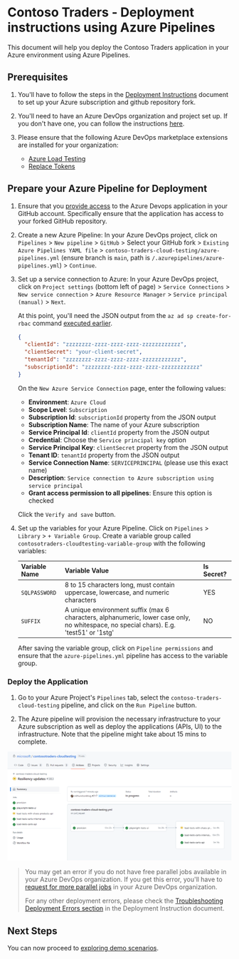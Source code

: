 # Contoso Traders - Deployment instructions using Azure Pipelines

This document will help you deploy the Contoso Traders application in your Azure environment using Azure Pipelines.

## Prerequisites

1. You'll have to follow the steps in the [Deployment Instructions](./deployment-instructions.md) document to set up your Azure subscription and github repository fork.
2. You'll need to have an Azure DevOps organization and project set up. If you don't have one, you can follow the instructions [here](https://docs.microsoft.com/en-us/azure/devops/organizations/projects/create-project?view=azure-devops&tabs=preview-page).
3. Please ensure that the following Azure DevOps marketplace extensions are installed for your organization:

   - [Azure Load Testing](https://marketplace.visualstudio.com/items?itemName=AzloadTest.AzloadTesting)
   - [Replace Tokens](https://marketplace.visualstudio.com/items?itemName=qetza.replacetokens)

## Prepare your Azure Pipeline for Deployment

1. Ensure that you [provide access](https://github.com/settings/connections/applications/0d4949be3b947c3ce4a5) to the Azure Devops application in your GitHub account. Specifically ensure that the application has access to your forked GitHub repository.

2. Create a new Azure Pipeline: In your Azure DevOps project, click on `Pipelines` > `New pipeline` > `GitHub` > Select your GitHub fork > `Existing Azure Pipelines YAML file` > `contoso-traders-cloud-testing/azure-pipelines.yml` (ensure branch is `main`, path is `/.azurepipelines/azure-pipelines.yml`) > `Continue`.

3. Set up a service connection to Azure: In your Azure DevOps project, click on `Project settings` (bottom left of page) > `Service Connections` > `New service connection` > `Azure Resource Manager` > `Service principal (manual)` > `Next`.

    At this point, you'll need the JSON output from the `az ad sp create-for-rbac` command [executed earlier](./deployment-instructions.md#prepare-your-azure-subscription).

   ```json
   {
     "clientId": "zzzzzzzz-zzzz-zzzz-zzzz-zzzzzzzzzzzz",
     "clientSecret": "your-client-secret",
     "tenantId": "zzzzzzzz-zzzz-zzzz-zzzz-zzzzzzzzzzzz",
     "subscriptionId": "zzzzzzzz-zzzz-zzzz-zzzz-zzzzzzzzzzzz"
   }
   ```

   On the `New Azure Service Connection` page, enter the following values:

   - **Environment**: `Azure Cloud`
   - **Scope Level**: `Subscription`
   - **Subscription Id**: `subscriptionId` property from the JSON output
   - **Subscription Name**: The name of your Azure subscription
   - **Service Principal Id**: `clientId` property from the JSON output
   - **Credential**: Choose the `Service principal key` option
   - **Service Principal Key**: `clientSecret` property from the JSON output
   - **Tenant ID**: `tenantId` property from the JSON output
   - **Service Connection Name**: `SERVICEPRINCIPAL` (please use this exact name)
   - **Description**: `Service connection to Azure subscription using service principal`
   - **Grant access permission to all pipelines**: Ensure this option is checked

   Click the `Verify and save` button.

4. Set up the variables for your Azure Pipeline. Click on `Pipelines` > `Library` > `+ Variable Group`. Create a variable group called `contosotraders-cloudtesting-variable-group` with the following variables:

    | Variable Name | Variable Value                                                                                                                          | Is Secret? |
    | ------------- | --------------------------------------------------------------------------------------------------------------------------------------- | ---------- |
    | `SQLPASSWORD` | 8 to 15 characters long, must contain uppercase, lowercase, and numeric characters                                                      | YES        |
    | `SUFFIX`      | A unique environment suffix (max 6 characters, alphanumeric, lower case only, no whitespace, no special chars). E.g. 'test51' or '1stg' | NO         |

   After saving the variable group, click on `Pipeline permissions` and ensure that the `azure-pipelines.yml` pipeline has access to the variable group.

### Deploy the Application

1. Go to your Azure Project's `Pipelines` tab, select the `contoso-traders-cloud-testing` pipeline, and click on the `Run Pipeline` button.

2. The Azure pipeline will provision the necessary infrastructure to your Azure subscription as well as deploy the applications (APIs, UI) to the infrastructure. Note that the pipeline might take about 15 mins to complete.

  ![workflow-logs](./images/github-workflow.png)

>You may get an error if you do not have free parallel jobs available in your Azure DevOps organization. If you get this error, you'll have to [request for more parallel jobs](https://docs.microsoft.com/en-us/azure/devops/pipelines/licensing/concurrent-jobs?view=azure-devops&tabs=yaml) in your Azure DevOps organization.
>
>For any other deployment errors, please check the [Troubleshooting Deployment Errors section](./deployment-instructions.md#troubleshooting-deployment-errors) in the Deployment Instruction document.

## Next Steps

You can now proceed to [exploring demo scenarios](./deployment-instructions.md#explore-demo-scenarios).
